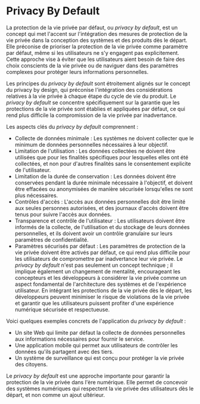 # **Privacy By Default**


La protection de la vie privée par défaut, ou _privacy by default_, est un concept qui met l'accent sur l'intégration des mesures de protection de la vie privée dans la conception des systèmes et des produits dès le départ. Elle préconise de prioriser la protection de la vie privée comme paramètre par défaut, même si les utilisateurs ne s'y engagent pas explicitement. Cette approche vise à éviter que les utilisateurs aient besoin de faire des choix conscients de la vie privée ou de naviguer dans des paramètres complexes pour protéger leurs informations personnelles.

Les principes du _privacy by default_ sont étroitement alignés sur le concept du privacy by design, qui préconise l'intégration des considérations relatives à la vie privée à chaque étape du cycle de vie du produit. Le _privacy by default_ se concentre spécifiquement sur la garantie que les protections de la vie privée sont établies et appliquées par défaut, ce qui rend plus difficile la compromission de la vie privée par inadvertance.

Les aspects clés du _privacy by default_ comprennent :
* Collecte de données minimale : Les systèmes ne doivent collecter que le minimum de données personnelles nécessaires à leur objectif.
* Limitation de l'utilisation : Les données collectées ne doivent être utilisées que pour les finalités spécifiques pour lesquelles elles ont été collectées, et non pour d'autres finalités sans le consentement explicite de l'utilisateur.
* Limitation de la durée de conservation : Les données doivent être conservées pendant la durée minimale nécessaire à l'objectif, et doivent être effacées ou anonymisées de manière sécurisée lorsqu'elles ne sont plus nécessaires.
* Contrôles d'accès : L'accès aux données personnelles doit être limité aux seules personnes autorisées, et des journaux d'accès doivent être tenus pour suivre l'accès aux données.
* Transparence et contrôle de l'utilisateur : Les utilisateurs doivent être informés de la collecte, de l'utilisation et du stockage de leurs données personnelles, et ils doivent avoir un contrôle granulaire sur leurs paramètres de confidentialité.
* Paramètres sécurisés par défaut : Les paramètres de protection de la vie privée doivent être activés par défaut, ce qui rend plus difficile pour les utilisateurs de compromettre par inadvertance leur vie privée.
Le _privacy by default_ n'est pas seulement un concept technique ; il implique également un changement de mentalité, encourageant les concepteurs et les développeurs à considérer la vie privée comme un aspect fondamental de l'architecture des systèmes et de l'expérience utilisateur. En intégrant les protections de la vie privée dès le départ, les développeurs peuvent minimiser le risque de violations de la vie privée et garantir que les utilisateurs puissent profiter d'une expérience numérique sécurisée et respectueuse.

Voici quelques exemples concrets de l'application du _privacy by default_ :
* Un site Web qui limite par défaut la collecte de données personnelles aux informations nécessaires pour fournir le service.
* Une application mobile qui permet aux utilisateurs de contrôler les données qu'ils partagent avec des tiers.
* Un système de surveillance qui est conçu pour protéger la vie privée des citoyens.

Le _privacy by default_ est une approche importante pour garantir la protection de la vie privée dans l'ère numérique. Elle permet de concevoir des systèmes numériques qui respectent la vie privée des utilisateurs dès le départ, et non comme un ajout ultérieur.